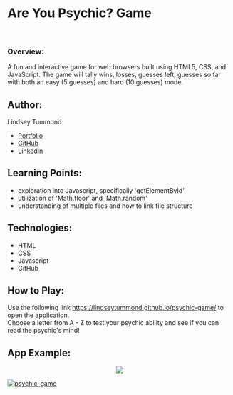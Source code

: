 # Are You Psychic? Game
<br>

### Overview:
A fun and interactive game for web browsers built using HTML5, CSS, and JavaScript.
The game will tally wins, losses, guesses left, guesses so far with both an easy (5 guesses) and hard (10 guesses) mode.

## Author:
Lindsey Tummond
- <a href="https://lindseytummond.github.io/portfolio/" target="_blank"> Portfolio </a>
- <a href="https://github.com/lindseytummond" target="_blank"> GitHub </a>
- <a href="https://www.linkedin.com/in/lindsey-tummond-b86aa341/" target="_blank"> LinkedIn </a>

## Learning Points:
- exploration into Javascript, specifically 'getElementById'
- utilization of 'Math.floor' and 'Math.random'
- understanding of multiple files and how to link file structure

## Technologies:
-   HTML
-   CSS
-   Javascript
-   GitHub

## How to Play:
Use the following link https://lindseytummond.github.io/psychic-game/ to open the application. <br>
Choose a letter from A - Z to test your psychic ability and see if you can read the psychic's mind!

## App Example:
<p align="center">
  <img src="assets/images/pyschic-game-readme.gif">
</p>

<a href="https://lindseytummond.github.io/psychic-game/" target="_blank">
  <img src="assets/images/psychic-game-readme.gif" alt="psychic-game">
</a>
